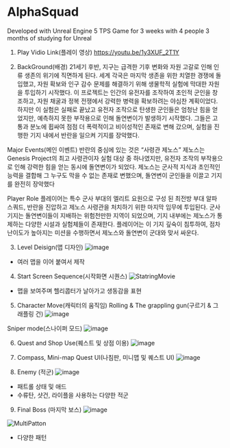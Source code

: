 # AlphaSquad

Developed with Unreal Engine 5 TPS Game for 3 weeks with 4 people
3 months of studying for Unreal

1. Play Vidio Link(플레이 영상)
https://youtu.be/1y3XUF_2T1Y

2. BackGround(배경)
21세기 후반, 지구는 급격한 기후 변화와 자원 고갈로 인해 인류 생존의 위기에 직면하게 된다. 세계 각국은 마지막 생존을 위한 치열한 경쟁에 돌입했고, 자원 확보와 인구 감수 문제를 해결하기 위해 생물학적 실험에 막대한 자원을 투입하기 시작했다. 이 프로젝트는 인간의 유전자를 조작하여 초인적 군인을 창조하고, 자원 채굴과 정복 전쟁에서 강력한 병력을 확보하려는 야심찬 계획이었다.
하지만 이 실험은 실패로 끝났고 유전자 조작으로 탄생한 군인들은 엄청난 힘을 얻었지만, 예측하지 못한 부작용으로 인해 돌연변이가 발생하기 시작했다. 그들은 고통과 분노에 휩싸여 점점 더 폭력적이고 비이성적인 존재로 변해 갔으며, 실험을 진행한 기지 내에서 반란을 일으켜 기지를 장악했다.

Major Events(메인 이벤트)
반란의 중심에 있는 것은 “사령관 제노스” 제노스는 Genesis Project의 최고 사령관이자 실험 대상 중 하나였지만, 유전자 조작의 부작용으로 인해 강력한 힘을 얻는 동시에 돌연변이가 되었다. 제노스는 군사적 지식과 초인적인 능력을 결합해 그 누구도 막을 수 없는 존재로 변했으며, 돌연변이 군인들을 이끌고 기지를 완전히 장악했다

Player Role
플레이어는 특수 군사 부대의 엘리트 요원으로 구성 된 최전방 부대 알파 스쿼드, 반란을 진압하고 제노스 사령관을 처치하기 위한 마지막 임무에 투입된다. 군사 기지는 돌연변이들이 지배하는 위험천만한 지역이 되었으며, 기지 내부에는 제노스가 통제하는 다양한 시설과 실험체들이 존재한다. 플레이어는 이 기지 깊숙이 침투하여, 점차 난이도가 높아지는 미션을 수행하면서 제노스와 돌연변이 군대와 맞서 싸운다.

3. Level Deisign(맵 디자인)
![image](https://github.com/user-attachments/assets/ddf1abcc-32c2-400e-94b7-bf7d98ab7c4e)
- 여러 맵을 이어 붙여서 제작

4. Start Screen Sequence(시작화면 시퀀스)
![StatringMovie](https://github.com/user-attachments/assets/6330a11d-d81e-47f1-a90b-229aee2cd0e8)
- 맵을 보여주며 헬리콥터가 날아가고 생동감을 표현

5. Character Move(캐릭터의 움직임)
Rolling & The grappling gun(구르기 & 그래플링 건)
![image](https://github.com/user-attachments/assets/8063e17c-2d3d-4da5-a19f-69d5052dc84e)


Sniper mode(스나이퍼 모드)
![image](https://github.com/user-attachments/assets/775cdbf8-ad88-4ab3-b058-d2893b5b2b68)


6. Quest and Shop Use(퀘스트 및 상점 이용)
![image](https://github.com/user-attachments/assets/fe643689-a1ba-4c6a-8224-61e7cf2a9c05)

7. Compass, Mini-map Quest UI(나침판, 미니맵 및 퀘스트 UI)
![image](https://github.com/user-attachments/assets/386d8e57-d118-4961-aeba-f94fbf14072e)

8. Enemy (적군)
![image](https://github.com/user-attachments/assets/9ae083f0-5865-4f0e-9f42-70ce312b414a)
- 패트롤 상태 및 애드
- 수류탄, 샷건, 라이플을 사용하는 다양한 적군

9. Final Boss (마지막 보스)
![image](https://github.com/user-attachments/assets/45f23c07-5ada-4b52-aa84-f20f11990f39)

![MultiPatton](https://github.com/user-attachments/assets/03bbed63-f306-443d-8d67-83a7b04c2502)
- 다양한 패턴
